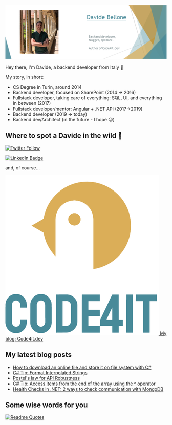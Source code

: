 ![Profile banner](./DavideBellone.png)

Hey there, I'm Davide, a backend developer from Italy 🤏 

My story, in short:

* CS Degree in Turin, around 2014
* Backend developer, focused on SharePoint (2014 -> 2016)
* Fullstack developer, taking care of everything: SQL, UI, and everything in between (2017)
* Fullstack developer/mentor: Angular + .NET API (2017->2019)
* Backend developer (2019 -> today)
* Backend dev/Architect (in the future - I hope 😉)

## Where to spot a Davide in the wild 🦏

[![Twitter Follow](https://img.shields.io/twitter/follow/BelloneDavide?label=Let%27s%20get%20in%20touch%20on%20Twitter&style=social)](https://twitter.com/BelloneDavide)

[![LinkedIn Badge](https://img.shields.io/badge/LinkedIn-Profile-informational?style=social&logo=linkedin)](https://www.linkedin.com/in/bellonedavide/)

and, of course...

[![Personal blog](./logo_small.png) My blog: Code4it.dev](https://www.code4it.dev/)


## My latest blog posts

<!-- BLOG-POST-LIST:START -->
- [How to download an online file and store it on file system with C#](https://code4it.dev/blog/download-and-save-files/)
- [C# Tip: Format Interpolated Strings](https://code4it.dev/csharptips/format-interpolated-strings/)
- [Postel&#39;s law for API Robustness](https://code4it.dev/architecture-notes/postel-law-for-api-robustness/)
- [C# Tip: Access items from the end of the array using the ^ operator](https://code4it.dev/csharptips/access-items-from-end-of-array/)
- [Health Checks in .NET: 2 ways to check communication with MongoDB](https://code4it.dev/blog/mongodb-healthcheck/)
<!-- BLOG-POST-LIST:END -->



## Some wise words for you

[![Readme Quotes](https://quotes-github-readme.vercel.app/api?type=horizontal&theme=light)](https://github.com/piyushsuthar/github-readme-quotes)
